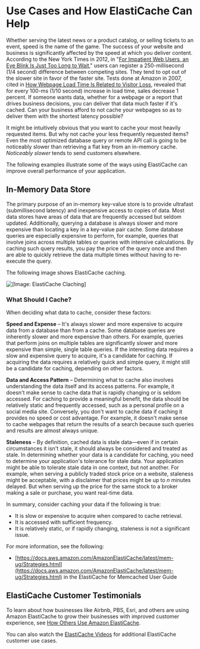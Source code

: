 # Use Cases and How ElastiCache Can Help<a name="elasticache-use-cases"></a>

Whether serving the latest news or a product catalog, or selling tickets to an event, speed is the name of the game\. The success of your website and business is significantly affected by the speed at which you deliver content\. According to the New York Times in 2012, in "[For Impatient Web Users, an Eye Blink Is Just Too Long to Wait](http://www.nytimes.com/2012/03/01/technology/impatient-web-users-flee-slow-loading-sites.html?pagewanted=all&_r=0)," users can register a 250\-millisecond \(1/4 second\) difference between competing sites\. They tend to opt out of the slower site in favor of the faster site\. Tests done at Amazon in 2007, cited in [How Webpage Load Time Is Related to Visitor Loss](http://pearanalytics.com/blog/2009/how-webpage-load-time-related-to-visitor-loss/), revealed that for every 100\-ms \(1/10 second\) increase in load time, sales decrease 1 percent\. If someone wants data, whether for a webpage or a report that drives business decisions, you can deliver that data much faster if it's cached\. Can your business afford to not cache your webpages so as to deliver them with the shortest latency possible?

It might be intuitively obvious that you want to cache your most heavily requested items\. But why not cache your less frequently requested items? Even the most optimized database query or remote API call is going to be noticeably slower than retrieving a flat key from an in\-memory cache\. *Noticeably slower* tends to send customers elsewhere\.

The following examples illustrate some of the ways using ElastiCache can improve overall performance of your application\.

## In\-Memory Data Store<a name="elasticache-use-cases-data-store"></a>

The primary purpose of an in\-memory key\-value store is to provide ultrafast \(submillisecond latency\) and inexpensive access to copies of data\. Most data stores have areas of data that are frequently accessed but seldom updated\. Additionally, querying a database is always slower and more expensive than locating a key in a key\-value pair cache\. Some database queries are especially expensive to perform, for example, queries that involve joins across multiple tables or queries with intensive calculations\. By caching such query results, you pay the price of the query once and then are able to quickly retrieve the data multiple times without having to re\-execute the query\.

The following image shows ElastiCache caching\.

![\[Image: ElastiCache Claching\]](http://docs.aws.amazon.com/AmazonElastiCache/latest/mem-ug/./images/ElastiCache-Caching.png)

### What Should I Cache?<a name="elasticache-use-cases-data-store-what-to-cache"></a>

When deciding what data to cache, consider these factors:

**Speed and Expense** – It's always slower and more expensive to acquire data from a database than from a cache\. Some database queries are inherently slower and more expensive than others\. For example, queries that perform joins on multiple tables are significantly slower and more expensive than simple, single table queries\. If the interesting data requires a slow and expensive query to acquire, it's a candidate for caching\. If acquiring the data requires a relatively quick and simple query, it might still be a candidate for caching, depending on other factors\.

**Data and Access Pattern** – Determining what to cache also involves understanding the data itself and its access patterns\. For example, it doesn't make sense to cache data that is rapidly changing or is seldom accessed\. For caching to provide a meaningful benefit, the data should be relatively static and frequently accessed, such as a personal profile on a social media site\. Conversely, you don't want to cache data if caching it provides no speed or cost advantage\. For example, it doesn't make sense to cache webpages that return the results of a search because such queries and results are almost always unique\.

**Staleness** – By definition, cached data is stale data—even if in certain circumstances it isn't stale, it should always be considered and treated as stale\. In determining whether your data is a candidate for caching, you need to determine your application's tolerance for stale data\. Your application might be able to tolerate stale data in one context, but not another\. For example, when serving a publicly traded stock price on a website, staleness might be acceptable, with a disclaimer that prices might be up to *n* minutes delayed\. But when serving up the price for the same stock to a broker making a sale or purchase, you want real\-time data\.

In summary, consider caching your data if the following is true:
+ It is slow or expensive to acquire when compared to cache retrieval\.
+ It is accessed with sufficient frequency\.
+ It is relatively static, or if rapidly changing, staleness is not a significant issue\.

For more information, see the following:
+ [https://docs.aws.amazon.com/AmazonElastiCache/latest/mem-ug/Strategies.html](https://docs.aws.amazon.com/AmazonElastiCache/latest/mem-ug/Strategies.html) in the ElastiCache for Memcached User Guide

## ElastiCache Customer Testimonials<a name="elasticache-use-cases-testimonials"></a>

To learn about how businesses like Airbnb, PBS, Esri, and others are using Amazon ElastiCache to grow their businesses with improved customer experience, see [How Others Use Amazon ElastiCache](https://aws.amazon.com/elasticache/testimonials/)\.

You can also watch the [ElastiCache Videos](Tutorials.md#tutorial-videos) for additional ElastiCache customer use cases\.